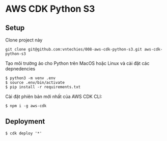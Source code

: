 
# AWS CDK Python S3 

## Setup

Clone project này

```
git clone git@github.com:vntechies/008-aws-cdk-python-s3.git aws-cdk-python-s3
```

Tạo môi trường ảo cho Python trên MacOS hoặc Linux và cài đặt các depnedencies

```
$ python3 -m venv .env
$ source .env/bin/activate
$ pip install -r requirements.txt
```

Cài đặt phiên bản mới nhất của AWS CDK CLI:

```shell
$ npm i -g aws-cdk
```

## Deployment

```shell
$ cdk deploy '*'
```

